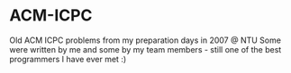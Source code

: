 ACM-ICPC
========

Old ACM ICPC problems from my preparation days in 2007 @ NTU
Some were written by me and some by my team members - still one of the best programmers I have ever met :)
